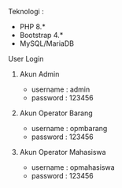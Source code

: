 Teknologi :
- PHP 8.*
- Bootstrap 4.*
- MySQL/MariaDB

User Login

1. Akun Admin
   - username : admin
   - password : 123456

2. Akun Operator Barang
   - username : opmbarang
   - password : 123456

3. Akun Operator Mahasiswa
   - username : opmahasiswa
   - password : 123456
